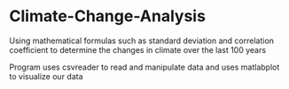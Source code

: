 # Climate-Change-Analysis
Using mathematical formulas such as standard deviation and correlation coefficient to determine the changes in climate over the last 100 years

Program uses csvreader to read and manipulate data and uses matlabplot to visualize our data
